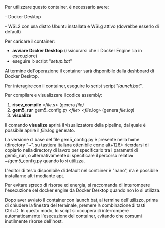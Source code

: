 Per utilizzare questo container, è necessario avere:

\- Docker Desktop

\- WSL2 con una distro Ubuntu installata e WSLg attivo (dovrebbe esserlo di default)



Per caricare il container:

* **avviare Docker Desktop** (assicurarsi che il Docker Engine sia in esecuzione)
* eseguire lo script "*setup.bat*"



Al termine dell'operazione il container sarà disponibile dalla dashboard di Docker Desktop.



Per interagire con il container, eseguire lo script script "*launch.bat*".



Per compilare e visualizzare il codice assembly:



1. **riscv\_compile** <*file*.s> 			(genera *file)*
2. **gem5\_run** gem5\_config.py <*file> <file*.log>	(genera *file.log*)
3. **visualize**



Il comando **visualize** aprirà il visualizzatore della pipeline, dal quale è possibile aprire il *file*.log generato.



La versione di base del file gem5\_config.py è presente nella home (directory "~", su tastiera italiana ottenibile come alt+126): ricordarsi di copiarlo nella directory di lavoro per specificarlo tra i parametri di gem5\_run, o alternativamente di specificare il percorso relativo ~/gem5\_config.py quando lo si utilizza.



L'editor di testo disponibile di default nel container è "nano", ma è possibile installarne altri mediante apt.



Per evitare spreco di risorse ed energia, si raccomanda di interrompere l'esecuzione del docker engine da Docker Desktop quando non lo si utilizza.



Dopo aver avviato il container con launch.bat, al termine dell'utilizzo, prima di chiudere la finestra del terminale, premere la combinazione di tasti Ctrl+D. In questo modo, lo script si occuperà di interrompere automaticamente l'esecuzione del container, evitando che consumi inutilmente risorse dell'host.

